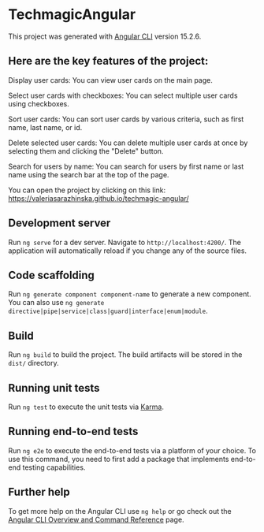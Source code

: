 # TechmagicAngular

This project was generated with [Angular CLI](https://github.com/angular/angular-cli) version 15.2.6.

## Here are the key features of the project:

Display user cards: You can view user cards on the main page.

Select user cards with checkboxes: You can select multiple user cards using checkboxes.

Sort user cards: You can sort user cards by various criteria, such as first name, last name, or id.

Delete selected user cards: You can delete multiple user cards at once by selecting them and clicking the "Delete" button.

Search for users by name: You can search for users by first name or last name using the search bar at the top of the page.

You can open the project by clicking on this link: https://valeriasarazhinska.github.io/techmagic-angular/

## Development server

Run `ng serve` for a dev server. Navigate to `http://localhost:4200/`. The application will automatically reload if you change any of the source files.

## Code scaffolding

Run `ng generate component component-name` to generate a new component. You can also use `ng generate directive|pipe|service|class|guard|interface|enum|module`.

## Build

Run `ng build` to build the project. The build artifacts will be stored in the `dist/` directory.

## Running unit tests

Run `ng test` to execute the unit tests via [Karma](https://karma-runner.github.io).

## Running end-to-end tests

Run `ng e2e` to execute the end-to-end tests via a platform of your choice. To use this command, you need to first add a package that implements end-to-end testing capabilities.

## Further help

To get more help on the Angular CLI use `ng help` or go check out the [Angular CLI Overview and Command Reference](https://angular.io/cli) page.
